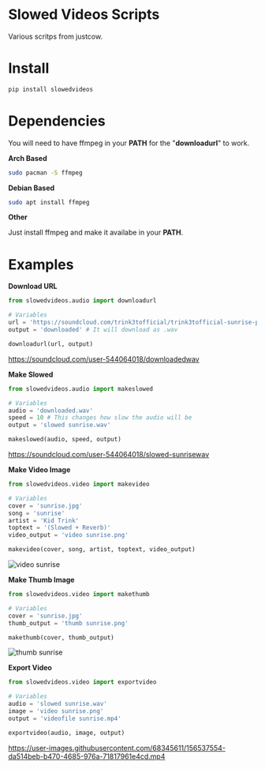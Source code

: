 # Slowed Videos Scripts

Various scritps from justcow.


# Install
```sh
pip install slowedvideos
```


# Dependencies

You will need to have ffmpeg in your **PATH** for the "**downloadurl**" to work.


**Arch Based**
```sh
sudo pacman -S ffmpeg
```
  
  
**Debian Based**
```sh
sudo apt install ffmpeg
```
  
  
**Other**

Just install ffmpeg and make it availabe in your **PATH**.


# Examples


**Download URL**
```python
from slowedvideos.audio import downloadurl

# Variables
url = 'https://soundcloud.com/trink3tofficial/trink3tofficial-sunrise-prod-plxce'
output = 'downloaded' # It will download as .wav 

downloadurl(url, output)
```
https://soundcloud.com/user-544064018/downloadedwav


**Make Slowed**
```python
from slowedvideos.audio import makeslowed

# Variables
audio = 'downloaded.wav'
speed = 10 # This changes how slow the audio will be
output = 'slowed sunrise.wav'

makeslowed(audio, speed, output)
```
https://soundcloud.com/user-544064018/slowed-sunrisewav


**Make Video Image**
```python
from slowedvideos.video import makevideo

# Variables
cover = 'sunrise.jpg'
song = 'sunrise'
artist = 'Kid Trink'
toptext = '(Slowed + Reverb)'
video_output = 'video sunrise.png'

makevideo(cover, song, artist, toptext, video_output)
```
![video sunrise](https://user-images.githubusercontent.com/68345611/156537825-23bf7b0a-b106-4223-95f3-f7309185a836.png)


**Make Thumb Image**
```python
from slowedvideos.video import makethumb

# Variables
cover = 'sunrise.jpg'
thumb_output = 'thumb sunrise.png'

makethumb(cover, thumb_output)
```
![thumb sunrise](https://user-images.githubusercontent.com/68345611/156541806-1d7ccdcf-fc5f-43db-9309-af23147baba8.png)


**Export Video**
```python
from slowedvideos.video import exportvideo

# Variables
audio = 'slowed sunrise.wav'
image = 'video sunrise.png'
output = 'videofile sunrise.mp4'

exportvideo(audio, image, output)
```
https://user-images.githubusercontent.com/68345611/156537554-da514beb-b470-4685-976a-71817961e4cd.mp4
